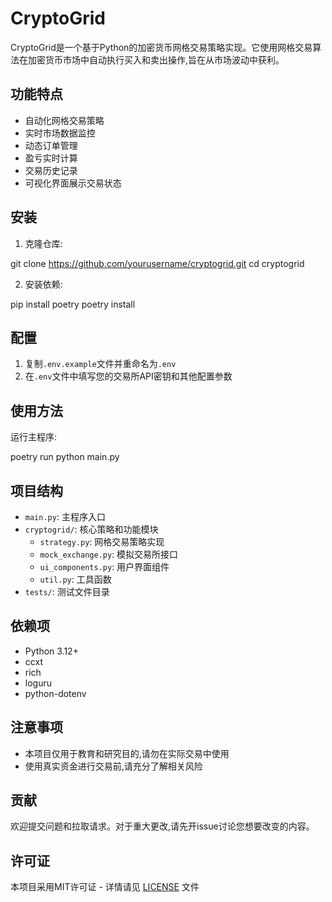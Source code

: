 # CryptoGrid

CryptoGrid是一个基于Python的加密货币网格交易策略实现。它使用网格交易算法在加密货币市场中自动执行买入和卖出操作,旨在从市场波动中获利。

## 功能特点

- 自动化网格交易策略
- 实时市场数据监控
- 动态订单管理
- 盈亏实时计算
- 交易历史记录
- 可视化界面展示交易状态

## 安装

1. 克隆仓库:

git clone https://github.com/yourusername/cryptogrid.git
cd cryptogrid

2. 安装依赖:

pip install poetry
poetry install

## 配置

1. 复制`.env.example`文件并重命名为`.env`
2. 在`.env`文件中填写您的交易所API密钥和其他配置参数

## 使用方法

运行主程序:

poetry run python main.py

## 项目结构

- `main.py`: 主程序入口
- `cryptogrid/`: 核心策略和功能模块
  - `strategy.py`: 网格交易策略实现
  - `mock_exchange.py`: 模拟交易所接口
  - `ui_components.py`: 用户界面组件
  - `util.py`: 工具函数
- `tests/`: 测试文件目录

## 依赖项

- Python 3.12+
- ccxt
- rich
- loguru
- python-dotenv

## 注意事项

- 本项目仅用于教育和研究目的,请勿在实际交易中使用
- 使用真实资金进行交易前,请充分了解相关风险

## 贡献

欢迎提交问题和拉取请求。对于重大更改,请先开issue讨论您想要改变的内容。

## 许可证

本项目采用MIT许可证 - 详情请见 [LICENSE](LICENSE) 文件
